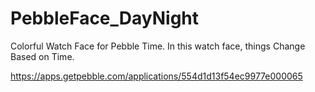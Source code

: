# PebbleFace_DayNight
Colorful Watch Face for Pebble Time. In this watch face, things Change Based on Time.

https://apps.getpebble.com/applications/554d1d13f54ec9977e000065

